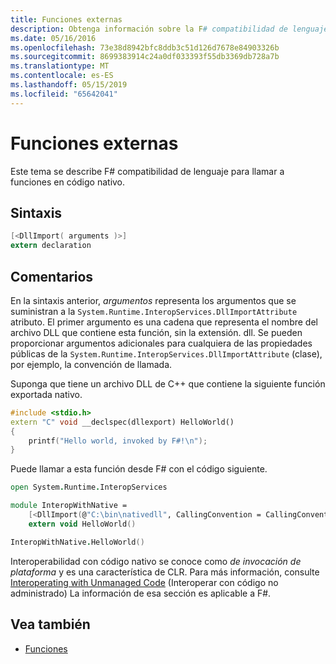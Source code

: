 ```yaml
---
title: Funciones externas
description: Obtenga información sobre la F# compatibilidad de lenguaje para llamar a funciones en código nativo.
ms.date: 05/16/2016
ms.openlocfilehash: 73e38d8942bfc8ddb3c51d126d7678e84903326b
ms.sourcegitcommit: 8699383914c24a0df033393f55db3369db728a7b
ms.translationtype: MT
ms.contentlocale: es-ES
ms.lasthandoff: 05/15/2019
ms.locfileid: "65642041"
---
```

# <a name="external-functions"></a>Funciones externas

Este tema se describe F# compatibilidad de lenguaje para llamar a funciones en código nativo.

## <a name="syntax"></a>Sintaxis

```fsharp
[<DllImport( arguments )>]
extern declaration
```

## <a name="remarks"></a>Comentarios

En la sintaxis anterior, *argumentos* representa los argumentos que se suministran a la `System.Runtime.InteropServices.DllImportAttribute` atributo. El primer argumento es una cadena que representa el nombre del archivo DLL que contiene esta función, sin la extensión. dll. Se pueden proporcionar argumentos adicionales para cualquiera de las propiedades públicas de la `System.Runtime.InteropServices.DllImportAttribute` (clase), por ejemplo, la convención de llamada.

Suponga que tiene un archivo DLL de C++ que contiene la siguiente función exportada nativo.

```cpp
#include <stdio.h>
extern "C" void __declspec(dllexport) HelloWorld()
{
    printf("Hello world, invoked by F#!\n");
}
```

Puede llamar a esta función desde F# con el código siguiente.

```fsharp
open System.Runtime.InteropServices

module InteropWithNative =
    [<DllImport(@"C:\bin\nativedll", CallingConvention = CallingConvention.Cdecl)>]
    extern void HelloWorld()

InteropWithNative.HelloWorld()
```

Interoperabilidad con código nativo se conoce como *de invocación de plataforma* y es una característica de CLR. Para más información, consulte [Interoperating with Unmanaged Code](../../../../docs/framework/interop/index.md) (Interoperar con código no administrado) La información de esa sección es aplicable a F#.

## <a name="see-also"></a>Vea también

- [Funciones](index.md)
